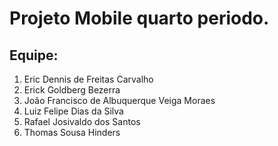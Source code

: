 # Projeto Mobile quarto periodo.

## Equipe:

1. Eric Dennis de Freitas Carvalho
2. Erick Goldberg Bezerra
3. João Francisco de Albuquerque Veiga Moraes
4. Luiz Felipe Dias da Silva
5. Rafael Josivaldo dos Santos
6. Thomas Sousa Hinders


